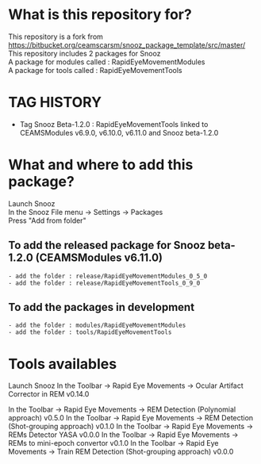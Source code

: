 # What is this repository for?  

This repository is a fork from https://bitbucket.org/ceamscarsm/snooz_package_template/src/master/  
This repository includes 2 packages for Snooz  
A package for modules called : RapidEyeMovementModules  
A package for tools called : RapidEyeMovementTools  

# TAG HISTORY  
* Tag Snooz Beta-1.2.0 : RapidEyeMovementTools linked to CEAMSModules v6.9.0, v6.10.0, v6.11.0 and Snooz beta-1.2.0  

# What and where to add this package?  

Launch Snooz  
In the Snooz File menu -> Settings -> Packages  
Press "Add from folder"   

## To add the released package for Snooz beta-1.2.0 (CEAMSModules v6.11.0)  

	- add the folder : release/RapidEyeMovementModules_0_5_0  
	- add the folder : release/RapidEyeMovementTools_0_9_0  

## To add the packages in development  

	- add the folder : modules/RapidEyeMovementModules
	- add the folder : tools/RapidEyeMovementTools

# Tools availables  

Launch Snooz 
In the Toolbar -> Rapid Eye Movements -> Ocular Artifact Corrector in REM v0.14.0

In the Toolbar -> Rapid Eye Movements -> REM Detection (Polynomial approach) v0.5.0
In the Toolbar -> Rapid Eye Movements -> REM Detection (Shot-grouping approach) v0.1.0
In the Toolbar -> Rapid Eye Movements -> REMs Detector YASA v0.0.0
In the Toolbar -> Rapid Eye Movements -> REMs to mini-epoch convertor v0.1.0
In the Toolbar -> Rapid Eye Movements -> Train REM Detection (Shot-grouping approach) v0.0.0
	  
	  
